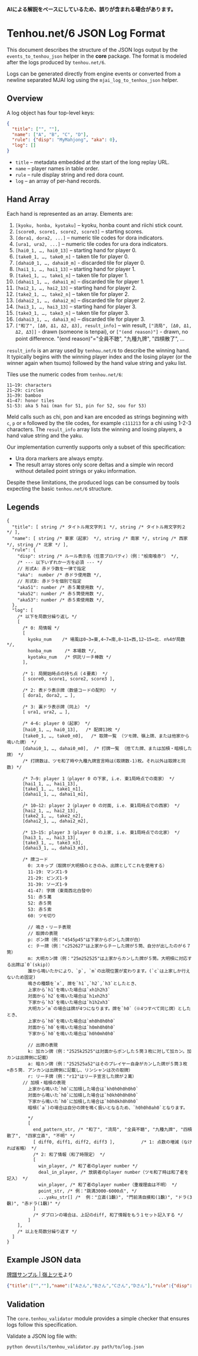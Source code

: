 **AIによる解説をベースにしているため、誤りが含まれる場合があります。**

# Tenhou.net/6 JSON Log Format
This document describes the structure of the JSON logs output by the
`events_to_tenhou_json` helper in the **core** package. The format is
modeled after the logs produced by `tenhou.net/6`.

Logs can be generated directly from engine events or converted from a
newline separated MJAI log using the `mjai_log_to_tenhou_json` helper.

## Overview

A log object has four top-level keys:

```json
{
  "title": ["", ""],
  "name": ["A", "B", "C", "D"],
  "rule": {"disp": "MyMahjong", "aka": 0},
  "log": []
}
```

- `title` – metadata embedded at the start of the long replay URL.
- `name` – player names in table order.
- `rule` – rule display string and red dora count.
- `log` – an array of per-hand records.

## Hand Array

Each hand is represented as an array. Elements are:

1. `[kyoku, honba, kyotaku]` – kyoku, honba count and riichi
   stick count.
2. `[score0, score1, score2, score3]` – starting scores.
3. `[dora1, dora2, ...]` – numeric tile codes for dora indicators.
4. `[ura1, ura2, ...]` – numeric tile codes for ura dora indicators.
5. `[hai0_1, …, hai0_13]` – starting hand for player 0.
6. `[take0_1, …, take0_n]` - taken tile for player 0.
7. `[dahai0_1, …, dahai0_m]` - discarded tile for player 0.
8. `[hai1_1, …, hai1_13]` – starting hand for player 1.
9. `[take1_1, …, take1_n]` – taken tile for player 1.  
10. `[dahai1_1, …, dahai1_m]` – discarded tile for player 1.  
11. `[hai2_1, …, hai2_13]` – starting hand for player 2.  
12. `[take2_1, …, take2_n]` – taken tile for player 2.  
13. `[dahai2_1, …, dahai2_m]` – discarded tile for player 2.  
14. `[hai3_1, …, hai3_13]` – starting hand for player 3.  
15. `[take3_1, …, take3_n]` – taken tile for player 3.  
16. `[dahai3_1, …, dahai3_m]` – discarded tile for player 3.
17. `["和了", [Δ0, Δ1, Δ2, Δ3], result_info]` – win result,
    `["流局", [Δ0, Δ1, Δ2, Δ3]]` - drawn (someone is tenpai), or
    `["(end reason)"]` - drawn, no point difference. "(end reason)"="全員不聴", "九種九牌", "四槓散了", ...

`result_info` is an array used by `tenhou.net/6` to describe the
winning hand.  It typically begins with the winning player index and
the losing player (or the winner again when tsumo) followed by the hand
value string and yaku list.

Tiles use the numeric codes from `tenhou.net/6`:

```
11–19: characters
21–29: circles
31–39: bamboo
41–47: honor tiles
51-53: aka 5 hai (man for 51, pin for 52, sou for 53)
```

Meld calls such as chi, pon and kan are encoded as strings beginning with
`c`, `p` or `m` followed by the tile codes, for example `c111213` for
a chi using 1-2-3 characters. The `result_info` array lists the winning
and losing players, a hand value string and the yaku.

Our implementation currently supports only a subset of this
specification:

- Ura dora markers are always empty.
- The result array stores only score deltas and a simple win record
  without detailed point strings or yaku information.

Despite these limitations, the produced logs can be consumed by tools
expecting the basic `tenhou.net/6` structure.

## Legends
```jsonc
{
  "title": [ string /* タイトル用文字列１ */, string /* タイトル用文字列２ */ ],
  "name": [ string /* 東家（起家） */, string /* 南家 */, string /* 西家 */, string /* 北家 */ ],
  "rule": {
    "disp": string /* ルール表示名（任意プロパティ）（例："般南喰赤"） */,
    /* --- 以下いずれか一方を必須 --- */
    // 形式A: 赤ドラ数を一律で指定
    "aka":  number /* 赤ドラ使用数 */,
    // 形式B: 赤ドラを個別で指定
    "aka51": number /* 赤５萬使用数 */,
    "aka52": number /* 赤５筒使用数 */,
    "aka53": number /* 赤５索使用数 */,
  },
  "log": [
    /* 以下を局数分繰り返し */
    [
      /* 0: 局情報 */
      [ 
        kyoku_num    /* 場風は0~3=東,4~7=南,8~11=西,12~15=北. n%4が局数*/, 
        honba_num     /* 本場数 */,
        kyotaku_num   /* 供託リーチ棒数 */
      ],

      /* 1: 局開始時点の持ち点（４要素） */
      [ score0, score1, score2, score3 ],

      /* 2: 表ドラ表示牌（数値コードの配列） */
      [ dora1, dora2, … ],

      /* 3: 裏ドラ表示牌（同上） */
      [ ura1, ura2, … ],

      /* 4–6: player 0（起家） */
      [hai0_1, …, hai0_13],   /* 配牌13枚 */
      [take0_1, …, take0_n0],   /* 取牌一覧 （ツモ牌、嶺上牌、または他家から鳴いた牌） */
      [dahai0_1, …, dahai0_m0],  /* 打牌一覧 （捨てた牌、または加槓・暗槓した牌） */
      /* 打牌数は、ツモ和了時や九種九牌宣言時は(取牌数-1)枚。それ以外は取牌と同数) */

      /* 7–9: player 1（player 0 の下家, i.e. 東1局時点での南家） */
      [hai1_1, …, hai1_13],
      [take1_1, …, take1_n1],
      [dahai1_1, …, dahai1_m1],

      /* 10–12: player 2（player 0 の対面, i.e. 東1局時点での西家） */
      [hai2_1, …, hai2_13],
      [take2_1, …, take2_n2],
      [dahai2_1, …, dahai2_m2],

      /* 13–15: player 3（player 0 の上家, i.e. 東1局時点での北家） */
      [hai3_1, …, hai3_13],
      [take3_1, …, take3_n3],
      [dahai3_1, …, dahai3_m3],

      /* 牌コード
        0: スキップ（取牌が大明槓のときのみ、出牌としてこれを使用する）
        11-19: マンズ1-9
        21-29: ピンズ1-9
        31-39: ソーズ1-9
        41-47: 字牌（東南西北白發中）
        51: 赤５萬
        52: 赤５筒
        53: 赤５索
        60: ツモ切り

        // 鳴き・リーチ表現
        // 取牌の表現
        p: ポン牌（例："4545p45"は下家からポンした牌が白）
        c: チー牌（例："c252627"は上家からチーした牌が５筒、自分が出したのが６７筒）
        m: 大明カン牌（例："25m252525"は上家からカンした牌が５筒。大明槓に対応する出牌は`0`(skip)）
        誰から鳴いたかにより、`p`, `m`の出現位置が変わります。(`c`は上家しか行えないため固定)
        鳴きの種類を`x`, 牌を`h1`,`h2`,`h3`としたとき、
        上家から`h1`を鳴いた場合は`xh1h2h3`
        対面から`h2`を鳴いた場合は`h1xh2h3`
        下家から`h3`を鳴いた場合は`h1h2xh3`
        大明カン`m`の場合は牌が4つになります。牌を`h0`（※4つすべて同じ牌）としたとき、
        上家から`h0`を鳴いた場合は`mh0h0h0h0`
        対面から`h0`を鳴いた場合は`h0mh0h0h0`
        下家から`h0`を鳴いた場合は`h0h0mh0h0`

        // 出牌の表現
        k: 加カン牌（例："2525k2525"は対面からポンした５筒３枚に対して加カン。加カンは出牌側に記載）
        a: 暗カン牌（例："252525a52"はそのプレイヤー自身がカンした牌が５筒３枚+赤５筒. アンカンは出牌側に記載し、リンシャンは次の取牌）
        r: リーチ牌（例："r12"はリーチ宣言した牌が２萬）
      // 加槓・暗槓の表現
        上家から鳴いた`h0`に加槓した場合は`kh0h0h0h0h0`
        対面から鳴いた`h0`に加槓した場合は`h0kh0h0h0h0`
        下家から鳴いた`h0`に加槓した場合は`h0h0kh0h0h0`
        暗槓(`a`)の場合は自分の牌を鳴く扱いとなるため、`h0h0h0ah0`となります。

        */
        [
          end_pattern_str, /* "和了", "流局", "全員不聴", "九種九牌", "四槓散了",　"四家立直", "不明" */
          [ diff0, diff1, diff2, diff3 ],          /* 1: 点数の増減（なければ省略） */
          /* 2: 和了情報（和了時限定） */
          [
            win_player, /* 和了者のplayer number */
            deal_in_player, /* 放銃者のplayer number（ツモ和了時は和了者を記入） */
            win_player, /* 和了者のplayer number（重複理由は不明） */
            point_str, /* 例："跳満3000-6000点", */
            ...yaku_str[] /*  例："立直(1飜)", "門前清自摸和(1飜)", "ドラ(3飜)", "赤ドラ(1飜)" */
          ]
          /* ダブロンの場合は、上記のdiff, 和了情報をもう１セット記入する */
        ]
    ],
    /* 以上を局数分繰り返す */
  ]
}
```

## Example JSON data
[牌譜サンプル | 嶺上ツモ](https://tenhou.net/6/#json=%7B%22title%22%3A%5B%22%22,%22%22%5D,%22name%22%3A%5B%22A%E3%81%95%E3%82%93%22,%22B%E3%81%95%E3%82%93%22,%22C%E3%81%95%E3%82%93%22,%22D%E3%81%95%E3%82%93%22%5D,%22rule%22%3A%7B%22disp%22%3A%22%E8%88%AC%E5%8D%97%E5%96%B0%E8%B5%A4%22,%22aka%22%3A1%7D,%22log%22%3A%5B%5B%5B5,0,0%5D,%5B29300,2700,48500,19500%5D,%5B32,11%5D,%5B43,38%5D,%5B11,12,12,12,14,15,18,24,52,33,35,36,43%5D,%5B45,24,32,14,25,23,21,29%5D,%5B43,18,11,45,15,32,60,60%5D,%5B14,17,17,23,34,34,34,41,42,43,46,46,47%5D,%5B21,27,27,27,25,29,44,23,37%5D,%5B43,42,14,47,41,60,60,21,60%5D,%5B11,18,19,22,24,28,28,37,39,39,41,42,43%5D,%5B21,41,38,45,17,27,13,47,13%5D,%5B43,42,39,11,45,28,24,13,60%5D,%5B13,13,16,17,24,31,31,32,33,35,53,39,39%5D,%5B22,19,25,35,16,16,12,28,16,26%5D,%5B31,60,39,39,22,%22r17%22,60,60,%22161616a16%22%5D,%5B%22%E5%92%8C%E4%BA%86%22,%5B-2000,-4000,-2000,9000%5D,%5B3,3,3,%22%E6%BA%80%E8%B2%AB2000-4000%E7%82%B9%22,%22%E7%AB%8B%E7%9B%B4(1%E9%A3%9C)%22,%22%E5%B6%BA%E4%B8%8A%E9%96%8B%E8%8A%B1(1%E9%A3%9C)%22,%22%E9%96%80%E5%89%8D%E6%B8%85%E8%87%AA%E6%91%B8%E5%92%8C(1%E9%A3%9C)%22,%22%E3%83%89%E3%83%A9(1%E9%A3%9C)%22,%22%E8%B5%A4%E3%83%89%E3%83%A9(1%E9%A3%9C)%22%5D%5D%5D%5D%7D&ts=0)より
```json
{"title":["",""],"name":["Aさん","Bさん","Cさん","Dさん"],"rule":{"disp":"般南喰赤","aka":1},"log":[[[5,0,0],[29300,2700,48500,19500],[32,11],[43,38],[11,12,12,12,14,15,18,24,52,33,35,36,43],[45,24,32,14,25,23,21,29],[43,18,11,45,15,32,60,60],[14,17,17,23,34,34,34,41,42,43,46,46,47],[21,27,27,27,25,29,44,23,37],[43,42,14,47,41,60,60,21,60],[11,18,19,22,24,28,28,37,39,39,41,42,43],[21,41,38,45,17,27,13,47,13],[43,42,39,11,45,28,24,13,60],[13,13,16,17,24,31,31,32,33,35,53,39,39],[22,19,25,35,16,16,12,28,16,26],[31,60,39,39,22,"r17",60,60,"161616a16"],["和了",[-2000,-4000,-2000,9000],[3,3,3,"満貫2000-4000点","立直(1飜)","嶺上開花(1飜)","門前清自摸和(1飜)","ドラ(1飜)","赤ドラ(1飜)"]]]]}
```

## Validation

The `core.tenhou_validator` module provides a simple checker that ensures
logs follow this specification.

Validate a JSON log file with:

```bash
python devutils/tenhou_validator.py path/to/log.json
```
